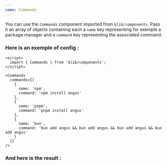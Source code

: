 ```yaml
---
name: Commands
---
```


<script>
  import { Commands } from "$lib/components";

  let commands = [{name:'npm', command:"npm install angus"}, {name:'pnpm', command:"pnpm install angus"}, {name:'bun', command:"bun add angus && bun add angus && bun add angus && bun add angus"}]
</script>

You can use the `Commands` component imported from `$lib/components`. Pass it an array of objects containing each a `name` key representing for exemple a package manager and a `command` key representing the associated command.

### Here is an exemple of config :

```svelte no-lines-numbers
<script>
  import { Commands } from '$lib/components';
</script>

<Commands
  commands={[
    {
      name: 'npm',
      command: 'npm install angus'
    },
    {
      name: 'pnpm',
      command: 'pnpm install angus'
    },
    {
      name: 'bun',
      command: 'bun add angus && bun add angus && bun add angus && bun add angus'
    }
  ]}
/>
```

### And here is the result :

<Commands commands={commands} />
